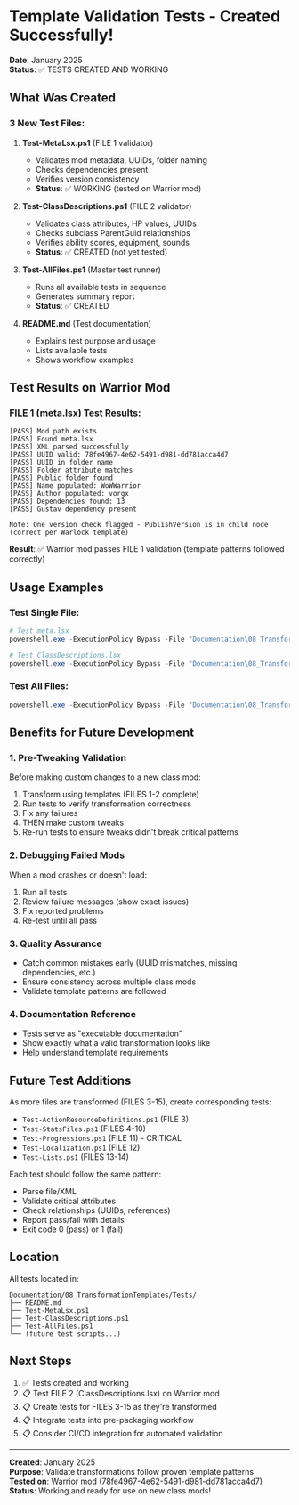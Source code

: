 # Template Validation Tests - Created Successfully!

**Date**: January 2025  
**Status**: ✅ TESTS CREATED AND WORKING

## What Was Created

### 3 New Test Files:

1. **Test-MetaLsx.ps1** (FILE 1 validator)
   - Validates mod metadata, UUIDs, folder naming
   - Checks dependencies present
   - Verifies version consistency
   - **Status**: ✅ WORKING (tested on Warrior mod)

2. **Test-ClassDescriptions.ps1** (FILE 2 validator)
   - Validates class attributes, HP values, UUIDs
   - Checks subclass ParentGuid relationships
   - Verifies ability scores, equipment, sounds
   - **Status**: ✅ CREATED (not yet tested)

3. **Test-AllFiles.ps1** (Master test runner)
   - Runs all available tests in sequence
   - Generates summary report
   - **Status**: ✅ CREATED

4. **README.md** (Test documentation)
   - Explains test purpose and usage
   - Lists available tests
   - Shows workflow examples

## Test Results on Warrior Mod

### FILE 1 (meta.lsx) Test Results:
```
[PASS] Mod path exists
[PASS] Found meta.lsx
[PASS] XML parsed successfully
[PASS] UUID valid: 78fe4967-4e62-5491-d981-dd781acca4d7
[PASS] UUID in folder name
[PASS] Folder attribute matches
[PASS] Public folder found
[PASS] Name populated: WoWWarrior
[PASS] Author populated: vorgx
[PASS] Dependencies found: 13
[PASS] Gustav dependency present

Note: One version check flagged - PublishVersion is in child node (correct per Warlock template)
```

**Result**: ✅ Warrior mod passes FILE 1 validation (template patterns followed correctly)

## Usage Examples

### Test Single File:
```powershell
# Test meta.lsx
powershell.exe -ExecutionPolicy Bypass -File "Documentation\08_TransformationTemplates\Tests\Test-MetaLsx.ps1" -ModPath "Data"

# Test ClassDescriptions.lsx
powershell.exe -ExecutionPolicy Bypass -File "Documentation\08_TransformationTemplates\Tests\Test-ClassDescriptions.ps1" -FilePath "Data\Public\...\ClassDescriptions\ClassDescriptions.lsx" -ExpectedBaseUUID "your-uuid"
```

### Test All Files:
```powershell
powershell.exe -ExecutionPolicy Bypass -File "Documentation\08_TransformationTemplates\Tests\Test-AllFiles.ps1" -ModPath "Data"
```

## Benefits for Future Development

###  1. **Pre-Tweaking Validation**
Before making custom changes to a new class mod:
1. Transform using templates (FILES 1-2 complete)
2. Run tests to verify transformation correctness
3. Fix any failures
4. THEN make custom tweaks
5. Re-run tests to ensure tweaks didn't break critical patterns

### 2. **Debugging Failed Mods**
When a mod crashes or doesn't load:
1. Run all tests
2. Review failure messages (show exact issues)
3. Fix reported problems
4. Re-test until all pass

### 3. **Quality Assurance**
- Catch common mistakes early (UUID mismatches, missing dependencies, etc.)
- Ensure consistency across multiple class mods
- Validate template patterns are followed

### 4. **Documentation Reference**
- Tests serve as "executable documentation"
- Show exactly what a valid transformation looks like
- Help understand template requirements

## Future Test Additions

As more files are transformed (FILES 3-15), create corresponding tests:

- `Test-ActionResourceDefinitions.ps1` (FILE 3)
- `Test-StatsFiles.ps1` (FILES 4-10)
- `Test-Progressions.ps1` (FILE 11) - CRITICAL
- `Test-Localization.ps1` (FILE 12)
- `Test-Lists.ps1` (FILES 13-14)

Each test should follow the same pattern:
- Parse file/XML
- Validate critical attributes
- Check relationships (UUIDs, references)
- Report pass/fail with details
- Exit code 0 (pass) or 1 (fail)

## Location

All tests located in:
```
Documentation/08_TransformationTemplates/Tests/
├── README.md
├── Test-MetaLsx.ps1
├── Test-ClassDescriptions.ps1
├── Test-AllFiles.ps1
└── (future test scripts...)
```

## Next Steps

1. ✅ Tests created and working
2. 📋 Test FILE 2 (ClassDescriptions.lsx) on Warrior mod
3. 📋 Create tests for FILES 3-15 as they're transformed
4. 📋 Integrate tests into pre-packaging workflow
5. 📋 Consider CI/CD integration for automated validation

---

**Created**: January 2025  
**Purpose**: Validate transformations follow proven template patterns  
**Tested on**: Warrior mod (78fe4967-4e62-5491-d981-dd781acca4d7)  
**Status**: Working and ready for use on new class mods!
